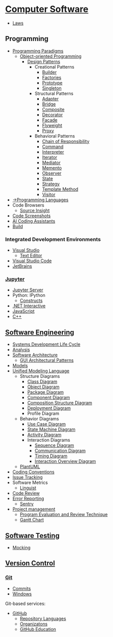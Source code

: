 # [Computer Software](Computer%20Software.md)
- [Laws](Laws.md)

## Programming
- [Programming Paradigms](Programming/Paradigms/README.md)
  - [Object-oriented Programming](Programming/Paradigms/Object-oriented/README.md)
    - [Design Patterns](Programming/Paradigms/Object-oriented/Patterns/README.md)
      - Creational Patterns
        - [Builder](Programming/Paradigms/Object-oriented/Patterns/Cretional/Builder.md)
        - [Factories](Programming/Paradigms/Object-oriented/Patterns/Cretional/Factories.md)
        - [Prototype](Programming/Paradigms/Object-oriented/Patterns/Cretional/Prototype.md)
        - [Singleton](Programming/Paradigms/Object-oriented/Patterns/Cretional/Singleton.md)
      - Structural Patterns
        - [Adapter](Programming/Paradigms/Object-oriented/Patterns/Structural/Adapter.md)
        - [Bridge](Programming/Paradigms/Object-oriented/Patterns/Structural/Bridge.md)
        - [Composite](Programming/Paradigms/Object-oriented/Patterns/Structural/Composite.md)
        - [Decorator](Programming/Paradigms/Object-oriented/Patterns/Structural/Decorator.md)
        - [Facade](Programming/Paradigms/Object-oriented/Patterns/Structural/Facade.md)
        - [Flyweight](Programming/Paradigms/Object-oriented/Patterns/Structural/Flyweight.md)
        - [Proxy](Programming/Paradigms/Object-oriented/Patterns/Structural/Proxy.md)
      - Behavioral Patterns
        - [Chain of Responsibility](Programming/Paradigms/Object-oriented/Patterns/Behavioral/Chain.md)
        - [Command](Programming/Paradigms/Object-oriented/Patterns/Behavioral/Command.md)
        - [Interpreter](Programming/Paradigms/Object-oriented/Patterns/Behavioral/Interpreter.md)
        - [Iterator](Programming/Paradigms/Object-oriented/Patterns/Behavioral/Iterator.md)
        - [Mediator](Programming/Paradigms/Object-oriented/Patterns/Behavioral/Mediator.md)
        - [Memento](Programming/Paradigms/Object-oriented/Patterns/Behavioral/Memento.md)
        - [Observer](Programming/Paradigms/Object-oriented/Patterns/Behavioral/Observer.md)
        - [State](Programming/Paradigms/Object-oriented/Patterns/Behavioral/State.md)
        - [Strategy](Programming/Paradigms/Object-oriented/Patterns/Behavioral/Strategy.md)
        - [Template Method](Programming/Paradigms/Object-oriented/Patterns/Behavioral/Template%20Method.md)
        - [Visitor](Programming/Paradigms/Object-oriented/Patterns/Behavioral/Visitor.md)
- [→Programming Languages](https://github.com/Chaoses-Ib/FormalLanguages#programming-languages)
- Code Browsers
  - [Source Insight](Programming/Code%20Browsers/Source%20Insight.md)
- [Code Screenshots](Programming/Code%20Screenshots.md)
- [AI Coding Assistants](Programming/AI%20Coding%20Assistants.md)
- [Build](Programming/Build.md)

### Integrated Development Environments
- [Visual Studio](Programming/IDEs/Visual%20Studio/README.md)
  - [Text Editor](Programming/IDEs/Visual%20Studio/Text%20Editor.md)
- [Visual Studio Code](Programming/IDEs/Visual%20Studio%20Code/README.md)
- [JetBrains](Programming/IDEs/JetBrains/README.md)

### [Jupyter](Programming/Jupyter/README.md)
- [Jupyter Server](Programming/Jupyter/Jupyter%20Server.md)
- Python: IPython
  - [Constructs](Programming/Jupyter/IPython/Constructs.md)
- [.NET Interactive](Programming/Jupyter/.NET%20Interactive/README.md)
- [JavaScript](Programming/Jupyter/JS/README.md)
- [C++](Programming/Jupyter/C++/README.md)

## [Software Engineering](Engineering/README.md)
- [Systems Development Life Cycle](Engineering/SDLC.md)
- [Analysis](Engineering/Analysis/README.md)
- [Software Architecture](Engineering/Architecture/README.md)
  - [GUI Architectural Patterns](Engineering/Architecture/GUI/README.md)
- [Models](Engineering/Models.md)
- [Unified Modeling Language](Engineering/UML/README.md)
  - Structure Diagrams
    - [Class Diagram](Engineering/UML/Structure/Class.md)
    - [Object Diagram](Engineering/UML/Structure/Object.md)
    - [Package Diagram](Engineering/UML/Structure/Package.md)
    - [Component Diagram](Engineering/UML/Structure/Component.md)
    - [Composition Structure Diagram](Engineering/UML/Structure/Composition.md)
    - [Deployment Diagram](Engineering/UML/Structure/Deployment.md)
    - Profile Diagram
  - Behavior Diagrams
    - [Use Case Diagram](Engineering/UML/Behavior/Use.md)
    - [State Machine Diagram](Engineering/UML/Behavior/State.md)
    - [Activity Diagram](Engineering/UML/Behavior/Activity.md)
    - Interaction Diagrams
      - [Sequence Diagram](Engineering/UML/Behavior/Sequence.md)
      - [Communication Diagram](Engineering/UML/Behavior/Communication.md)
      - [Timing Diagram](Engineering/UML/Behavior/Timing.md)
      - [Interaction Overview Diagram](Engineering/UML/Behavior/Interaction.md)
  - [PlantUML](Engineering/UML/PlantUML.md)
- [Coding Conventions](Engineering/Conventions/README.md)
- [Issue Tracking](Engineering/Issue%20Tracking/README.md)
- Software Metrics
  - [Linguist](Engineering/Metrics/Linguist.md)
- [Code Review](Engineering/Code%20Review.md)
- [Error Reporting](Engineering/Error%20Reporting/README.md)
  - [Sentry](Engineering/Error%20Reporting/Sentry.md)
- [Project management](Engineering/Project/REAMDE.md)
  - [Program Evaluation and Review Technique](Engineering/Project/PERT.md)
  - [Gantt Chart](Engineering/Project/Gantt.md)

## [Software Testing](Testing/README.md)
- [Mocking](Testing/Mocking.md)

## [Version Control](Version%20Control/README.md)
### [Git](Version%20Control/Git/README.md)
- [Commits](Version%20Control/Git/Commits.md)
- [Windows](Version%20Control/Git/Windows.md)

Git-based services:
- [GitHub](Version%20Control/Git/GitHub/README.md)
  - [Repository Languages](Version%20Control/Git/GitHub/Repository%20Languages.md)
  - [Organizatons](Version%20Control/Git/GitHub/Organizations.md)
  - [GitHub Education](Version%20Control/Git/GitHub/Education.md)